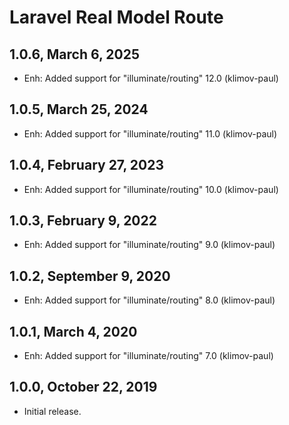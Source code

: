 Laravel Real Model Route
========================

1.0.6, March 6, 2025
--------------------

- Enh: Added support for "illuminate/routing" 12.0 (klimov-paul)


1.0.5, March 25, 2024
---------------------

- Enh: Added support for "illuminate/routing" 11.0 (klimov-paul)


1.0.4, February 27, 2023
------------------------

- Enh: Added support for "illuminate/routing" 10.0 (klimov-paul)


1.0.3, February 9, 2022
-----------------------

- Enh: Added support for "illuminate/routing" 9.0 (klimov-paul)


1.0.2, September 9, 2020
------------------------

- Enh: Added support for "illuminate/routing" 8.0 (klimov-paul)


1.0.1, March 4, 2020
--------------------

- Enh: Added support for "illuminate/routing" 7.0 (klimov-paul)


1.0.0, October 22, 2019
-----------------------

- Initial release.
